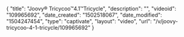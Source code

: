 {
    "title": "Joovy&reg; Tricycoo&trade;4.1&trade;Tricycle",
    "description": "",
    "videoid": "109965692",
    "date_created": "1502518067",
    "date_modified": "1504247454",
    "type": "captivate",
    "layout": "video",
    "url": "\/v\/joovy-tricycoo-4-1-tricycle\/109965692"
}